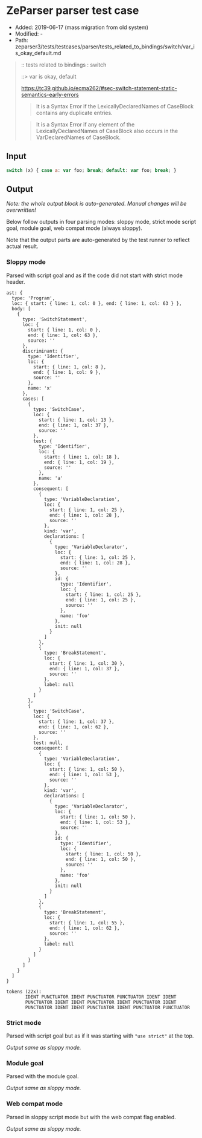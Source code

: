 # ZeParser parser test case

- Added: 2019-06-17 (mass migration from old system)
- Modified: -
- Path: zeparser3/tests/testcases/parser/tests_related_to_bindings/switch/var_is_okay_default.md

> :: tests related to bindings : switch
>
> ::> var is okay, default
> 
> https://tc39.github.io/ecma262/#sec-switch-statement-static-semantics-early-errors
> 
> > It is a Syntax Error if the LexicallyDeclaredNames of CaseBlock contains any duplicate entries.
> 
> > It is a Syntax Error if any element of the LexicallyDeclaredNames of CaseBlock also occurs in the VarDeclaredNames of CaseBlock.

## Input

`````js
switch (x) { case a: var foo; break; default: var foo; break; }
`````

## Output

_Note: the whole output block is auto-generated. Manual changes will be overwritten!_

Below follow outputs in four parsing modes: sloppy mode, strict mode script goal, module goal, web compat mode (always sloppy).

Note that the output parts are auto-generated by the test runner to reflect actual result.

### Sloppy mode

Parsed with script goal and as if the code did not start with strict mode header.

`````
ast: {
  type: 'Program',
  loc: { start: { line: 1, col: 0 }, end: { line: 1, col: 63 } },
  body: [
    {
      type: 'SwitchStatement',
      loc: {
        start: { line: 1, col: 0 },
        end: { line: 1, col: 63 },
        source: ''
      },
      discriminant: {
        type: 'Identifier',
        loc: {
          start: { line: 1, col: 8 },
          end: { line: 1, col: 9 },
          source: ''
        },
        name: 'x'
      },
      cases: [
        {
          type: 'SwitchCase',
          loc: {
            start: { line: 1, col: 13 },
            end: { line: 1, col: 37 },
            source: ''
          },
          test: {
            type: 'Identifier',
            loc: {
              start: { line: 1, col: 18 },
              end: { line: 1, col: 19 },
              source: ''
            },
            name: 'a'
          },
          consequent: [
            {
              type: 'VariableDeclaration',
              loc: {
                start: { line: 1, col: 25 },
                end: { line: 1, col: 28 },
                source: ''
              },
              kind: 'var',
              declarations: [
                {
                  type: 'VariableDeclarator',
                  loc: {
                    start: { line: 1, col: 25 },
                    end: { line: 1, col: 28 },
                    source: ''
                  },
                  id: {
                    type: 'Identifier',
                    loc: {
                      start: { line: 1, col: 25 },
                      end: { line: 1, col: 25 },
                      source: ''
                    },
                    name: 'foo'
                  },
                  init: null
                }
              ]
            },
            {
              type: 'BreakStatement',
              loc: {
                start: { line: 1, col: 30 },
                end: { line: 1, col: 37 },
                source: ''
              },
              label: null
            }
          ]
        },
        {
          type: 'SwitchCase',
          loc: {
            start: { line: 1, col: 37 },
            end: { line: 1, col: 62 },
            source: ''
          },
          test: null,
          consequent: [
            {
              type: 'VariableDeclaration',
              loc: {
                start: { line: 1, col: 50 },
                end: { line: 1, col: 53 },
                source: ''
              },
              kind: 'var',
              declarations: [
                {
                  type: 'VariableDeclarator',
                  loc: {
                    start: { line: 1, col: 50 },
                    end: { line: 1, col: 53 },
                    source: ''
                  },
                  id: {
                    type: 'Identifier',
                    loc: {
                      start: { line: 1, col: 50 },
                      end: { line: 1, col: 50 },
                      source: ''
                    },
                    name: 'foo'
                  },
                  init: null
                }
              ]
            },
            {
              type: 'BreakStatement',
              loc: {
                start: { line: 1, col: 55 },
                end: { line: 1, col: 62 },
                source: ''
              },
              label: null
            }
          ]
        }
      ]
    }
  ]
}

tokens (22x):
       IDENT PUNCTUATOR IDENT PUNCTUATOR PUNCTUATOR IDENT IDENT
       PUNCTUATOR IDENT IDENT PUNCTUATOR IDENT PUNCTUATOR IDENT
       PUNCTUATOR IDENT IDENT PUNCTUATOR IDENT PUNCTUATOR PUNCTUATOR
`````

### Strict mode

Parsed with script goal but as if it was starting with `"use strict"` at the top.

_Output same as sloppy mode._

### Module goal

Parsed with the module goal.

_Output same as sloppy mode._

### Web compat mode

Parsed in sloppy script mode but with the web compat flag enabled.

_Output same as sloppy mode._
